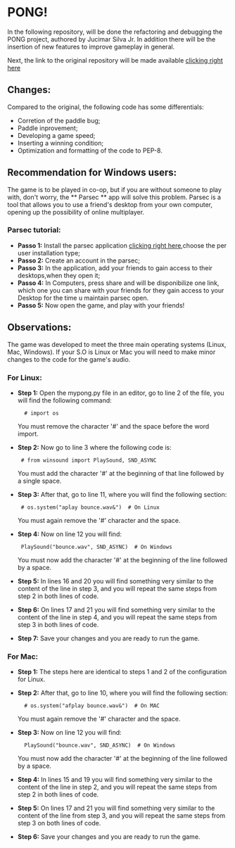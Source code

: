 # PONG! 
In the following repository, will be done the refactoring and debugging the PONG project, authored by  Jucimar Silva Jr.
In addition there will be the insertion of new features to improve gameplay in general.

Next, the link to the original repository will be made available [clicking right here](https://github.com/jucimarjr/lpc_2021-2.git.)

## Changes:
Compared to the original, the following code has some differentials:
- Corretion of the paddle bug;
- Paddle inprovement;
- Developing a game speed;
- Inserting a winning condition; 
- Optimization and formatting of the code to PEP-8.

## Recommendation for Windows users:
The game is to be played in co-op, but if you are without someone to play with, don't worry, the ** Parsec ** app will solve this problem. Parsec is a tool that allows you to use a friend's desktop from your own computer, opening up the possibility of online multiplayer.

### **Parsec tutorial**:
  - **Passo 1:** Install the parsec application [clicking right here](https://parsec.app/downloads),choose the per user installation type;
  - **Passo 2:** Create an account in the parsec;
  - **Passo 3:** In the application, add your friends to gain access to their desktops,when they open it;
  - **Passo 4:** In Computers, press share and will be disponibilize one link, which one you can share with your friends for they gain access to your Desktop for the time u maintain parsec open.
  - **Passo 5:** Now open the game, and play with your friends!

## Observations:
The game was developed to meet the three main operating systems (Linux, Mac, Windows). If your S.O is Linux or Mac you will need to make minor changes to the code for the game's audio.

### For Linux:
  - **Step 1:** Open the mypong.py file in an editor, go to line 2 of the file, you will find the following command:
    ```
      # import os
    ```
    You must remove the character '#' and the space before the word import.
    
  - **Step 2:** Now go to line 3 where the following code is:
     ```
      # from winsound import PlaySound, SND_ASYNC
    ```
    You must add the character '#' at the beginning of that line followed by a single space.
    
  - **Step 3:** After that, go to line 11, where you will find the following section:
    ```
     # os.system("aplay bounce.wav&")  # On Linux
    ```
     You must again remove the '#' character and the space.
     
  - **Step 4:** Now on line 12 you will find:
    ```
     PlaySound("bounce.wav", SND_ASYNC)  # On Windows
    ```
     You must now add the character '#' at the beginning of the line followed by a space.
     
  - **Step 5:** In lines 16 and 20 you will find something very similar to the content of the line in step 3, and you will repeat the same steps from step 2 in both lines of code.
  
  - **Step 6:** On lines 17 and 21 you will find something very similar to the content of the line in step 4, and you will repeat the same steps from step 3 in both lines of code.
  
  - **Step 7:** Save your changes and you are ready to run the game.

### For Mac:
  - **Step 1:** The steps here are identical to steps 1 and 2 of the configuration for Linux.
  
  - **Step 2:** After that, go to line 10, where you will find the following section:
    ```
      # os.system("afplay bounce.wav&")  # On MAC
    ```
     You must again remove the '#' character and the space.
     
  - **Step 3:** Now on line 12 you will find:
    ```
      PlaySound("bounce.wav", SND_ASYNC)  # On Windows
    ```
     You must now add the character '#' at the beginning of the line followed by a space.
     
  - **Step 4:** In lines 15 and 19 you will find something very similar to the content of the line in step 2, and you will repeat the same steps from step 2 in both lines of code.
  
  - **Step 5:** On lines 17 and 21 you will find something very similar to the content of the line from step 3, and you will repeat the same steps from step 3 on both lines of code.
  
  - **Step 6:** Save your changes and you are ready to run the game.
